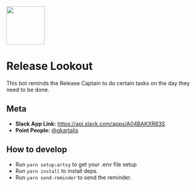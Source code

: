 <img src="assets/icon.png" width="100" />

# Release Lookout

This bot reminds the Release Captain to do certain tasks on the day they need to be done.

## Meta

- **Slack App Link:** https://api.slack.com/apps/A04BAKXR83S
- **Point People:** [@gkartalis](https://github.com/gkartalis)

## How to develop

- Run `yarn setup:artsy` to get your .env file setup
- Run `yarn install` to install deps.
- Run `yarn send-reminder` to send the reminder.
